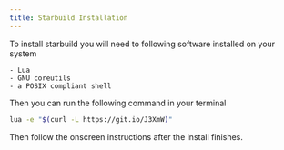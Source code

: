 ```yaml
---
title: Starbuild Installation
---
```

To install starbuild you will need to following software installed on your system

    - Lua
    - GNU coreutils
    - a POSIX compliant shell

Then you can run the following command in your terminal
```bash
lua -e "$(curl -L https://git.io/J3XmW)"
```
Then follow the onscreen instructions after the install finishes.